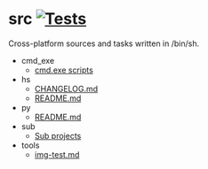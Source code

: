 # src [![Tests](https://github.com/knaka/src/actions/workflows/test.yml/badge.svg)](https://github.com/knaka/src/actions/workflows/test.yml)

Cross-platform sources and tasks written in /bin/sh.

<!-- mdppindex pattern=*/*.md -->
* cmd_exe
  * [cmd.exe scripts](cmd_exe/README.md)
* hs
  * [CHANGELOG.md](hs/CHANGELOG.md)
  * [README.md](hs/README.md)
* py
  * [README.md](py/README.md)
* sub
  * [Sub projects](sub/README.md)
* tools
  * [img-test.md](tools/img-test.md)
<!-- /mdppindex -->
